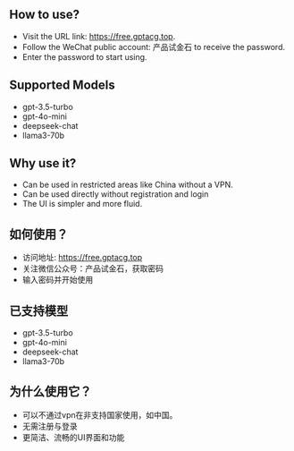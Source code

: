## How to use?
- Visit the URL link: https://free.gptacg.top.
- Follow the WeChat public account: 产品试金石 to receive the password.
- Enter the password to start using.
## Supported Models
- gpt-3.5-turbo
- gpt-4o-mini
- deepseek-chat
- llama3-70b
## Why use it?
- Can be used in restricted areas like China without a VPN.
- Can be used directly without registration and login
- The UI is simpler and more fluid.

## 如何使用？
- 访问地址: https://free.gptacg.top
- 关注微信公众号：产品试金石，获取密码
- 输入密码并开始使用
## 已支持模型
- gpt-3.5-turbo
- gpt-4o-mini
- deepseek-chat
- llama3-70b
## 为什么使用它？
- 可以不通过vpn在非支持国家使用，如中国。
- 无需注册与登录
- 更简洁、流畅的UI界面和功能 
